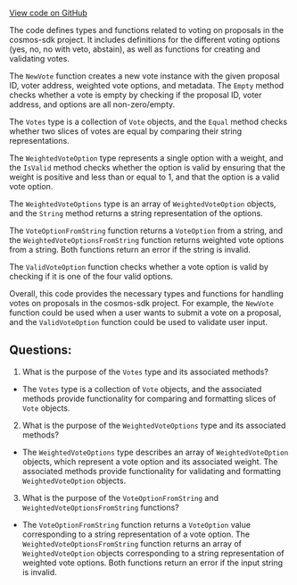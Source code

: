 [View code on GitHub](https://github.com/cosmos/cosmos-sdk.git/x/gov/types/v1/vote.go)

The code defines types and functions related to voting on proposals in the cosmos-sdk project. It includes definitions for the different voting options (yes, no, no with veto, abstain), as well as functions for creating and validating votes.

The `NewVote` function creates a new vote instance with the given proposal ID, voter address, weighted vote options, and metadata. The `Empty` method checks whether a vote is empty by checking if the proposal ID, voter address, and options are all non-zero/empty.

The `Votes` type is a collection of `Vote` objects, and the `Equal` method checks whether two slices of votes are equal by comparing their string representations.

The `WeightedVoteOption` type represents a single option with a weight, and the `IsValid` method checks whether the option is valid by ensuring that the weight is positive and less than or equal to 1, and that the option is a valid vote option.

The `WeightedVoteOptions` type is an array of `WeightedVoteOption` objects, and the `String` method returns a string representation of the options.

The `VoteOptionFromString` function returns a `VoteOption` from a string, and the `WeightedVoteOptionsFromString` function returns weighted vote options from a string. Both functions return an error if the string is invalid.

The `ValidVoteOption` function checks whether a vote option is valid by checking if it is one of the four valid options.

Overall, this code provides the necessary types and functions for handling votes on proposals in the cosmos-sdk project. For example, the `NewVote` function could be used when a user wants to submit a vote on a proposal, and the `ValidVoteOption` function could be used to validate user input.
## Questions: 
 1. What is the purpose of the `Votes` type and its associated methods?
- The `Votes` type is a collection of `Vote` objects, and the associated methods provide functionality for comparing and formatting slices of `Vote` objects.

2. What is the purpose of the `WeightedVoteOptions` type and its associated methods?
- The `WeightedVoteOptions` type describes an array of `WeightedVoteOption` objects, which represent a vote option and its associated weight. The associated methods provide functionality for validating and formatting `WeightedVoteOption` objects.

3. What is the purpose of the `VoteOptionFromString` and `WeightedVoteOptionsFromString` functions?
- The `VoteOptionFromString` function returns a `VoteOption` value corresponding to a string representation of a vote option. The `WeightedVoteOptionsFromString` function returns an array of `WeightedVoteOption` objects corresponding to a string representation of weighted vote options. Both functions return an error if the input string is invalid.